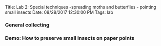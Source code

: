 Title: Lab 2: Special techniques -spreading moths and butterflies - pointing small insects
Date: 08/28/2017 12:30:00 PM
Tags: lab


### General collecting

### Demo: How to preserve small insects on paper points
